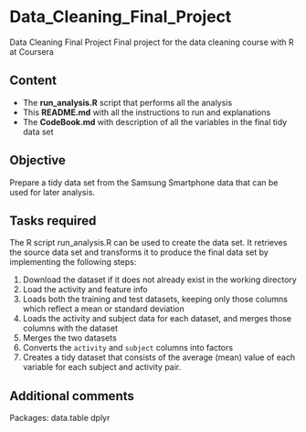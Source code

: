 # Data_Cleaning_Final_Project
Data Cleaning Final Project
Final project for the data cleaning course with R at Coursera

## Content
- The **run_analysis.R** script that performs all the analysis
- This **README.md** with all the instructions to run and explanations
- The **CodeBook.md** with description of all the variables in the final tidy data set


## Objective
Prepare a tidy data set from the Samsung Smartphone data that can be used for later analysis.

## Tasks required
The R script run_analysis.R can be used to create the data set. It retrieves the source data set and transforms it to produce the final data set by implementing the following steps:

  1. Download the dataset if it does not already exist in the working directory
  2. Load the activity and feature info
  3. Loads both the training and test datasets, keeping only those columns which
     reflect a mean or standard deviation
  4. Loads the activity and subject data for each dataset, and merges those
     columns with the dataset
  5. Merges the two datasets
  6. Converts the `activity` and `subject` columns into factors
  7. Creates a tidy dataset that consists of the average (mean) value of each
     variable for each subject and activity pair.

## Additional comments
Packages:
data.table
dplyr
